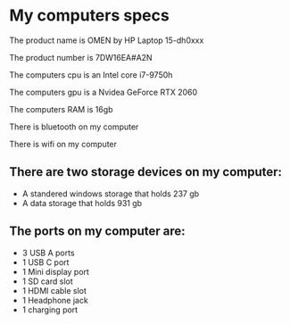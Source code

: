 # My computers specs

The product name is OMEN by HP Laptop 15-dh0xxx

The product number is 7DW16EA#A2N

The computers cpu is an Intel core i7-9750h

The computers gpu is a Nvidea GeForce RTX 2060

The computers RAM is 16gb  

There is bluetooth on my computer

There is wifi on my computer


## There are two storage devices on my computer:
* A standered windows storage that holds 237 gb
* A data storage that holds 931 gb

## The ports on my computer are:
* 3 USB A ports
* 1 USB C port
* 1 Mini display port
* 1 SD card slot
* 1 HDMI cable slot
* 1 Headphone jack
* 1 charging port
